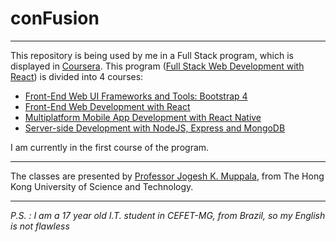 # conFusion
---
This repository is being used by me in a Full Stack program, which is displayed in [Coursera](https://www.coursera.org/). This program ([Full Stack Web Development with React](https://www.coursera.org/programs/80611847-2e01-4be7-ae5e-2da9b34ffc2f?collectionId=&productId=x8mwvRC8EeiB6Qq6n4PnfA&productType=s12n&showMiniModal=true)) is divided into 4 courses: 

- [Front-End Web UI Frameworks and Tools: Bootstrap 4](https://www.coursera.org/programs/80611847-2e01-4be7-ae5e-2da9b34ffc2f?collectionId=&productId=x8mwvRC8EeiB6Qq6n4PnfA&productType=s12n&showMiniModal=true)
- [Front-End Web Development with React](https://www.coursera.org/programs/80611847-2e01-4be7-ae5e-2da9b34ffc2f?collectionId=&productId=x8mwvRC8EeiB6Qq6n4PnfA&productType=s12n&showMiniModal=true)
- [Multiplatform Mobile App Development with React Native](https://www.coursera.org/programs/80611847-2e01-4be7-ae5e-2da9b34ffc2f?collectionId=&productId=x8mwvRC8EeiB6Qq6n4PnfA&productType=s12n&showMiniModal=true)
- [Server-side Development with NodeJS, Express and MongoDB](https://www.coursera.org/programs/80611847-2e01-4be7-ae5e-2da9b34ffc2f?collectionId=&productId=x8mwvRC8EeiB6Qq6n4PnfA&productType=s12n&showMiniModal=true)


I am currently in the first course of the program.

---
The classes are presented by [Professor Jogesh K. Muppala](https://www.coursera.org/instructor/jmuppala), from The Hong Kong University of Science and Technology.

---
*P.S. : I am a 17 year old I.T. student in CEFET-MG, from Brazil, so my English is not flawless*
